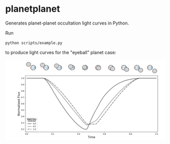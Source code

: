# planetplanet

Generates planet-planet occultation light curves in Python.

Run

```
python scripts/example.py
```

to produce light curves for the "eyeball" planet case:

<p align='center'><img src="img/eyeball.png" width="800"/></p>
